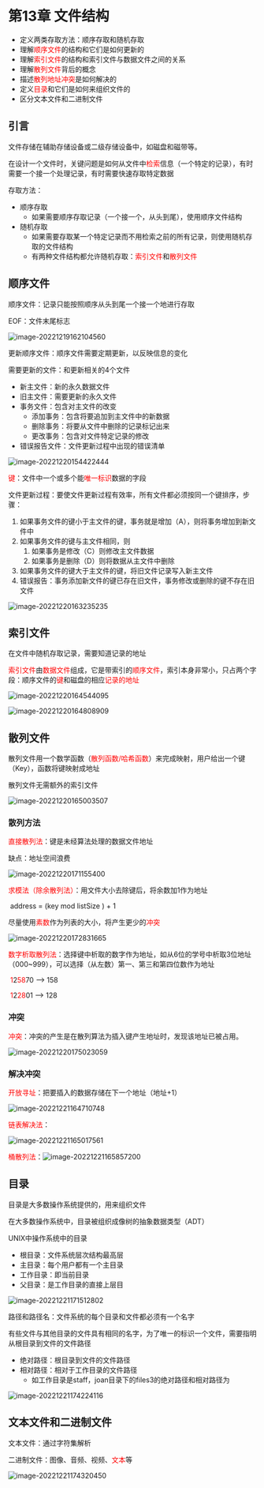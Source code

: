 # 第13章 文件结构

- 定义两类存取方法：顺序存取和随机存取
- 理解<font color='red'>顺序文件</font>的结构和它们是如何更新的
- 理解<font color='red'>索引文件</font>的结构和索引文件与数据文件之间的关系
- 理解<font color='red'>散列文件</font>背后的概念
- 描述<font color='red'>散列地址冲突</font>是如何解决的
- 定义<font color='red'>目录</font>和它们是如何来组织文件的
- 区分文本文件和二进制文件

## 引言

文件存储在辅助存储设备或二级存储设备中，如磁盘和磁带等。

在设计一个文件时，关键问题是如何从文件中<font color='red'>检索</font>信息（一个特定的记录），有时需要一个接一个处理记录，有时需要快速存取特定数据

存取方法：

- 顺序存取
  - 如果需要顺序存取记录（一个接一个，从头到尾），使用顺序文件结构
- 随机存取
  - 如果需要存取某一个特定记录而不用检索之前的所有记录，则使用随机存取的文件结构
  - 有两种文件结构都允许随机存取：<font color='red'>索引文件</font>和<font color='red'>散列文件</font>

## 顺序文件

顺序文件：记录只能按照顺序从头到尾一个接一个地进行存取

EOF：文件末尾标志

![image-20221219162104560](文件结构.assets/image-20221219162104560.png)

更新顺序文件：顺序文件需要定期更新，以反映信息的变化

需要更新的文件：和更新相关的4个文件

- 新主文件：新的永久数据文件
- 旧主文件：需要更新的永久文件
- 事务文件：包含对主文件的改变
  - 添加事务：包含将要追加到主文件中的新数据
  - 删除事务：将要从文件中删除的记录标记出来
  - 更改事务：包含对文件特定记录的修改
- 错误报告文件：文件更新过程中出现的错误清单

![image-20221220154422444](文件结构.assets/image-20221220154422444.png)

<font color='red'>键</font>：文件中一个或多个能<font color='red'>唯一标识</font>数据的字段

文件更新过程：要使文件更新过程有效率，所有文件都必须按同一个键排序，步骤：

1. 如果事务文件的键小于主文件的键，事务就是增加（A），则将事务增加到新文件中
2. 如果事务文件的键与主文件相同，则
   1. 如果事务是修改（C）则修改主文件数据
   2. 如果事务是删除（D）则将数据从主文件中删除
3. 如果事务文件的键大于主文件的键，将旧文件记录写入新主文件
4. 错误报告：事务添加新文件的键已存在旧文件，事务修改或删除的键不存在旧文件

![image-20221220163235235](文件结构.assets/image-20221220163235235.png)

## 索引文件

在文件中随机存取记录，需要知道记录的地址

<font color='red'>索引文件</font>由<font color='red'>数据文件</font>组成，它是带索引的<font color='red'>顺序文件</font>，索引本身非常小，只占两个字段：顺序文件的<font color='red'>键</font>和磁盘的相应<font color='red'>记录的地址</font>

![image-20221220164544095](文件结构.assets/image-20221220164544095.png)

![image-20221220164808909](文件结构.assets/image-20221220164808909.png)

## 散列文件

散列文件用一个数学函数（<font color='red'>散列函数/哈希函数</font>）来完成映射，用户给出一个键（Key），函数将键映射成地址

散列文件无需额外的索引文件

![image-20221220165003507](文件结构.assets/image-20221220165003507.png)

### 散列方法

<font color='red'>直接散列法</font>：键是未经算法处理的数据文件地址

缺点：地址空间浪费

![image-20221220171155400](文件结构.assets/image-20221220171155400.png)

<font color='red'>求模法（除余散列法）</font>：用文件大小去除键后，将余数加1作为地址

​					address = (key  mod  listSize ) + 1

尽量使用<font color='red'>素数</font>作为列表的大小，将产生更少的<font color='red'>冲突</font>

![image-20221220172831665](文件结构.assets/image-20221220172831665.png)

<font color='red'>数字析取散列法</font>：选择键中析取的数字作为地址，如从6位的学号中析取3位地址（000~999），可以选择（从左数）第一、第三和第四位数作为地址

​		<font color='red'>1</font>2<font color='red'>58</font>70 --> 158

​		<font color='red'>1</font>2<font color='red'>28</font>01 --> 128

### 冲突

<font color='red'>冲突</font>：冲突的产生是在散列算法为插入键产生地址时，发现该地址已被占用。

![image-20221220175023059](文件结构.assets/image-20221220175023059.png)

### 解决冲突

<font color='red'>开放寻址</font>：把要插入的数据存储在下一个地址（地址+1）

![image-20221221164710748](文件结构.assets/image-20221221164710748.png)

<font color='red'>链表解决法</font>：

![image-20221221165017561](文件结构.assets/image-20221221165017561.png)

<font color='red'>桶散列法</font>：![image-20221221165857200](文件结构.assets/image-20221221165857200.png)

## 目录

目录是大多数操作系统提供的，用来组织文件

在大多数操作系统中，目录被组织成像树的抽象数据类型（ADT）



UNIX中操作系统中的目录

- 根目录：文件系统层次结构最高层
- 主目录：每个用户都有一个主目录
- 工作目录：即当前目录
- 父目录：是工作目录的直接上层目

![image-20221221171512802](文件结构.assets/image-20221221171512802.png)

路径和路径名：文件系统的每个目录和文件都必须有一个名字

有些文件与其他目录的文件具有相同的名字，为了唯一的标识一个文件，需要指明从根目录到文件的文件路径

- 绝对路径：根目录到文件的文件路径
- 相对路径：相对于工作目录的文件路径
  - 如工作目录是staff，joan目录下的files3的绝对路径和相对路径为

![image-20221221174224116](文件结构.assets/image-20221221174224116.png)

## 文本文件和二进制文件

文本文件：通过字符集解析

二进制文件：图像、音频、视频、<font color='red'>文本</font>等

![image-20221221174320450](文件结构.assets/image-20221221174320450.png)